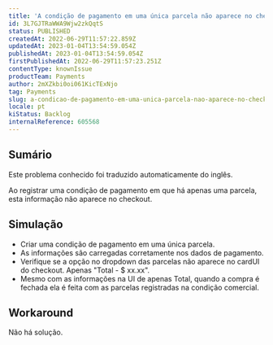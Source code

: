 ```yaml
---
title: 'A condição de pagamento em uma única parcela não aparece no checkout'
id: 3L7GJTRaWWA9Wjw2zkQqtS
status: PUBLISHED
createdAt: 2022-06-29T11:57:22.859Z
updatedAt: 2023-01-04T13:54:59.054Z
publishedAt: 2023-01-04T13:54:59.054Z
firstPublishedAt: 2022-06-29T11:57:23.251Z
contentType: knownIssue
productTeam: Payments
author: 2mXZkbi0oi061KicTExNjo
tag: Payments
slug: a-condicao-de-pagamento-em-uma-unica-parcela-nao-aparece-no-checkout
locale: pt
kiStatus: Backlog
internalReference: 605568
---
```


## Sumário

<div class="alert alert-info">
  <p>Este problema conhecido foi traduzido automaticamente do inglês.</p>
</div>


Ao registrar uma condição de pagamento em que há apenas uma parcela, esta informação não aparece no checkout.



## Simulação



- Criar uma condição de pagamento em uma única parcela.
- As informações são carregadas corretamente nos dados de pagamento.
- Verifique se a opção no dropdown das parcelas não aparece no cardUI do checkout. Apenas "Total - $ xx.xx".
- Mesmo com as informações na UI de apenas Total, quando a compra é fechada ela é feita com as parcelas registradas na condição comercial.



## Workaround


Não há solução.

